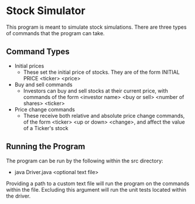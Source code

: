 # Stock Simulator
This program is meant to simulate stock simulations. There are three types of commands that the program can take.
## Command Types
- Initial prices 
  - These set the initial price of stocks. They are of the form INITIAL PRICE &lt;ticker&gt; &lt;price&gt;
- Buy and sell commands 
  - Investors can buy and sell stocks at their current price, with commands of the form &lt;investor name&gt; &lt;buy or sell&gt; &lt;number of shares&gt; &lt;ticker&gt;
- Price change commands
  - These receive both relative and absolute price change commands, of the form &lt;ticker&gt; &lt;up or down&gt; &lt;change&gt;, and affect the value of a Ticker's stock
## Running the Program
The program can be run by the following within the src directory:
- java Driver.java &lt;optional text file&gt;

Providing a path to a custom text file will run the program on the commands within the file. Excluding this argument will run the unit tests located within the driver. 
